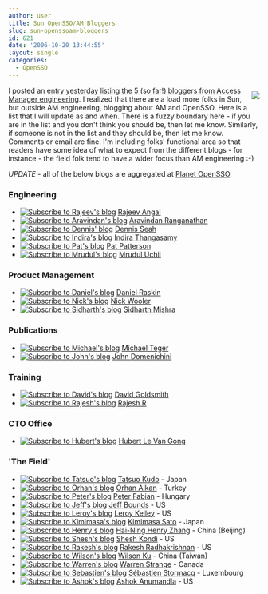```yaml
---
author: user
title: Sun OpenSSO/AM Bloggers
slug: sun-openssoam-bloggers
id: 621
date: '2006-10-20 13:44:55'
layout: single
categories:
  - OpenSSO
---
```


[<span style="margin-bottom: 10px; margin-top: 10px; float: right;">![](https://opensso.dev.java.net/images/logo.gif)</span>](https://opensso.dev.java.net/)

I posted an [entry yesterday listing the 5 (so far!) bloggers from Access Manager engineering](http://blogs.sun.com/superpat/entry/welcome_indira_another_access_manager). I realized that there are a load more folks in Sun, but outside AM engineering, blogging about AM and OpenSSO. Here is a list that I will update as and when. There is a fuzzy boundary here - if you are in the list and you don't think you should be, then let me know. Similarly, if someone is not in the list and they should be, then let me know. Comments or email are fine. I'm including folks' functional area so that readers have some idea of what to expect from the different blogs - for instance - the field folk tend to have a wider focus than AM engineering :-)

_UPDATE_ - all of the below blogs are aggregated at [Planet OpenSSO](http://planets.sun.com/OpenSSO/group/blogs/).

### Engineering

*   [![Subscribe to Rajeev's blog](http://blogs.sun.com/images/feed-icon-12x12.gif)](http://blogs.sun.com/rangal/feed/entries/atom) [Rajeev Angal](http://blogs.sun.com/rangal/)
*   [![Subscribe to Aravindan's blog](http://blogs.sun.com/images/feed-icon-12x12.gif)](http://blogs.sun.com/aravind/feed/entries/atom) [Aravindan Ranganathan](http://blogs.sun.com/aravind/)
*   [![Subscribe to Dennis' blog](http://blogs.sun.com/images/feed-icon-12x12.gif)](http://blogs.sun.com/justme/feed/entries/atom) [Dennis Seah](http://blogs.sun.com/justme/)
*   [![Subscribe to Indira's blog](http://blogs.sun.com/images/feed-icon-12x12.gif)](http://blogs.sun.com/indira/feed/entries/atom) [Indira Thangasamy](http://blogs.sun.com/indira/)
*   [![Subscribe to Pat's blog](http://blogs.sun.com/images/feed-icon-12x12.gif)](http://blogs.sun.com/superpat/feed/entries/atom) [Pat Patterson](http://blogs.sun.com/superpat/)
*   [![Subscribe to Mrudul's blog](http://blogs.sun.com/images/feed-icon-12x12.gif)](http://blogs.sun.com/mrudul/feed/entries/atom) [Mrudul Uchil](http://blogs.sun.com/mrudul/)

### Product Management

*   [![Subscribe to Daniel's blog](http://blogs.sun.com/images/feed-icon-12x12.gif)](http://blogs.sun.com/raskin/feed/entries/atom) [Daniel Raskin](http://blogs.sun.com/raskin/)
*   [![Subscribe to Nick's blog](http://blogs.sun.com/images/feed-icon-12x12.gif)](http://blogs.sun.com/nickwooler/feed/entries/atom) [Nick Wooler](http://blogs.sun.com/nickwooler/)
*   [![Subscribe to Sidharth's blog](http://blogs.sun.com/images/feed-icon-12x12.gif)](http://blogs.sun.com/sid/feed/entries/atom) [Sidharth Mishra](http://blogs.sun.com/sid/)

### Publications

*   [![Subscribe to Michael's blog](http://blogs.sun.com/images/feed-icon-12x12.gif)](http://blogs.sun.com/docteger/feed/entries/atom) [Michael Teger](http://blogs.sun.com/docteger/)
*   [![Subscribe to John's blog](http://blogs.sun.com/images/feed-icon-12x12.gif)](http://blogs.sun.com/JohnD/feed/entries/atom) [John Domenichini](http://blogs.sun.com/JohnD/)

### Training

*   [![Subscribe to David's blog](http://blogs.sun.com/images/feed-icon-12x12.gif)](http://blogs.sun.com/openroad/feed/entries/atom) [David Goldsmith](http://blogs.sun.com/openroad/)
*   [![Subscribe to Rajesh's blog](http://blogs.sun.com/images/feed-icon-12x12.gif)](http://blogs.sun.com/rajeshr/feed/entries/atom) [Rajesh R](http://blogs.sun.com/rajeshr/)

### CTO Office

*   [![Subscribe to Hubert's blog](http://blogs.sun.com/images/feed-icon-12x12.gif)](http://blogs.sun.com/hubertsblog/feed/entries/atom) [Hubert Le Van Gong](http://blogs.sun.com/hubertsblog/)

### 'The Field'

*   [![Subscribe to Tatsuo's blog](http://blogs.sun.com/images/feed-icon-12x12.gif)](http://blogs.sun.com/tkudo/feed/entries/atom) [Tatsuo Kudo](http://blogs.sun.com/tkudo/) - Japan
*   [![Subscribe to Orhan's blog](http://blogs.sun.com/images/feed-icon-12x12.gif)](http://blogs.sun.com/aorhan/feed/entries/atom) [Orhan Alkan](http://blogs.sun.com/aorhan/) - Turkey
*   [![Subscribe to Peter's blog](http://blogs.sun.com/images/feed-icon-12x12.gif)](http://blogs.sun.com/fp/feed/entries/atom) [Peter Fabian](http://blogs.sun.com/fp/) - Hungary
*   [![Subscribe to Jeff's blog](http://blogs.sun.com/images/feed-icon-12x12.gif)](http://blogs.sun.com/bounds/feed/entries/atom) [Jeff Bounds](http://blogs.sun.com/bounds/) - US
*   [![Subscribe to Leroy's blog](http://blogs.sun.com/images/feed-icon-12x12.gif)](http://blogs.sun.com/leroyk/feed/entries/atom) [Leroy Kelley](http://blogs.sun.com/leroyk/) - US
*   [![Subscribe to Kimimasa's blog](http://blogs.sun.com/images/feed-icon-12x12.gif)](http://blogs.sun.com/kimimasa/feed/entries/atom) [Kimimasa Sato](http://blogs.sun.com/kimimasa/) - Japan
*   [![Subscribe to Henry's blog](http://blogs.sun.com/images/feed-icon-12x12.gif)](http://blogs.sun.com/morningstar/feed/entries/atom) [Hai-Ning Henry Zhang](http://blogs.sun.com/morningstar/) - China (Beijing)
*   [![Subscribe to Shesh's blog](http://blogs.sun.com/images/feed-icon-12x12.gif)](http://blogs.sun.com/shesh/feed/entries/atom) [Shesh Kondi](http://blogs.sun.com/shesh/) - US
*   [![Subscribe to Rakesh's blog](http://blogs.sun.com/images/feed-icon-12x12.gif)](http://rakesh-rakeshsblog.blogspot.com/atom.xml) [Rakesh Radhakrishnan](http://rakesh-rakeshsblog.blogspot.com/) - US
*   [![Subscribe to Wilson's blog](http://blogs.sun.com/images/feed-icon-12x12.gif)](http://blogs.sun.com/validhandle/feed/entries/atom) [Wilson Ku](http://blogs.sun.com/validhandle/) - China (Taiwan)
*   [![Subscribe to Warren's blog](http://blogs.sun.com/images/feed-icon-12x12.gif)](http://blogs.sun.com/warren/feed/entries/atom) [Warren Strange](http://blogs.sun.com/warren/) - Canada
*   [![Subscribe to Sebastien's blog](http://blogs.sun.com/images/feed-icon-12x12.gif)](http://blogs.sun.com/sebsto/feed/entries/atom) [Sébastien Stormacq](http://blogs.sun.com/sebsto/) - Luxembourg
*   [![Subscribe to Ashok's blog](http://blogs.sun.com/images/feed-icon-12x12.gif)](http://blogs.sun.com/ashoka/feed/entries/atom) [Ashok Anumandla](http://blogs.sun.com/ashoka/) - US
